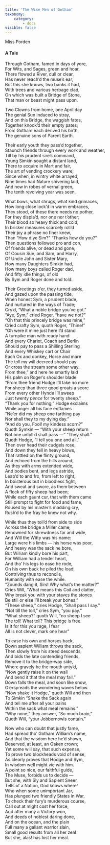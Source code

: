 ```yaml
---
title: 'The Wise Men of Gotham'
taxonomy:
    category:
        - docs
visible: false
---
```


<div class="author">Miss Porden</div>

#### A Tale  
  
Through Gotham, famed in days of yore,  
For Wits, and Sages, green and hoar,  
There flowed a River, dull or clear,  
Has never reach’d the muse’s ear,  
But this she knows, two banks it had,  
With trees and various herbage clad,  
On which was built a Bridge of Stone,  
That man or beast might pass upon.  
  
Two Clowns from home, one April day  
The genial Sun induced to stray,  
And on this Bridge, the waggish fates,  
Together knock’d their empty pates;  
From Gotham each derived his birth,  
The genuine sons of Parent Earth.  
  
Their early youth they pass’d together,  
Staunch friends through every work and weather,  
Till by his prudent sire’s command,  
Young Simkin sought a distant land,  
There to acquire in Mart and fair,  
The art of vending crockery ware;  
Since when, in wintry white arrayed,  
Nine times had Nature shivering laid,  
And now in robes of vernal green,  
The tenth revolving year was seen.  
  
What bows, what shrugs, what kind grimaces,  
How long close lock’d in warm embraces,  
They stood, of these there needs no pother,  
For they displa’d, nor one nor t’other;  
Their blood so heavy thick and cold,  
In brisker measures scarcely roll’d  
Their joy a phrase no finer knew,  
Than “How d’ye Sim?” “Thanks how do you?”  
Then questions followed pro and con,  
Of friends alive, or dead and gone;  
Of Cousin Sue, and Sam, and Harry,  
Of Uncle John and Sister Mary,  
How many Daughters Simkin had,  
How many boys called Roger dad,  
And fifty idle things, of old  
By Sym and Roger done and told.  
  
Their Greetings o’er, they turned aside,  
And gazed upon the passing tide;  
When honest Sym, a prudent blade,  
And nurtured in the ways of Trade;  
Cry’d, “What a noble bridge you’ve got.”  
“Aye, Sym,” cried Roger, “have we not?”  
“Oh that this princely bridge was mine,”  
Cried crafty Sym, quoth Roger, “Thine!”  
“Oh were it mine just here I’d stand  
A turnpike man with ready hand  
And every Chariot, Coach and Berlin  
Should pay to pass a Shilling Sterling  
And every Whiskey cart or Chair  
Each Ox and donkey, Horse and mare  
The toll my will decreed should pay  
Or cross the stream some other way.  
From thee,” and here he smartly laid  
His palm on Roger’s shoulder blade  
“From thee friend Hodge I’ll take no more  
For sheep than three good groats a score  
From every other Hynde I’ll sweep  
Just twenty *pence* for twenty sheep.”  
“Thank you for nothing,” Hodge exclaims  
While anger all his face enflames  
“Ne’er did my sheep one farthing pay  
Nor shall they to my dying day.”  
“And do you, Fool! my kindess scorn?”  
Quoth Symkin — “With your sheep return  
Not one untoll’d shall pass —” “They shall.”  
Quoth Hodge, “I tell you one and all,”  
Then over head their cudgels rose,  
And down they fell in heavy blows,  
That rattled on the flinty ground,  
And echoed from the hills around,  
As they with arms extended wide,  
And bodies bent, and legs astride,  
Leap’d to and fro, from left to right,  
In boisterous but in bloodless fight,  
And sweat and swore, as them between  
A flock of fifty sheep had been;  
While each gaunt cur, that with them came  
Still prompt to fight for food and fame,  
Roused by his master’s madding cry,  
Rush’d to the fray he knew not why.  
  
While thus they toil’d from side to side  
Across the bridge a Miller came,  
Renowned for shrewdness far and wide,  
And Will the Witty was his name:  
Large were his limbs — his horse was poor,  
And heavy was the sack he bore,  
But William kindly bore his part,  
For William had a tender heart,  
And tho’ his legs to ease he rode,  
On his own back he piled the load,  
Contriving thus to reconcile,  
Humanity with ease the while.  
“Zounds dang it, Sirs! Why what’s the matter?”  
Cries Will, “What means this Coil and clatter,  
Why break you with your staves the stones  
Be still or else I’ll break your bones.”  
“These sheep,” cries Hodge, “Shall pass *I* say.”  
“Not till the toll,” cries Sym, “you pay.”  
“What sheep?” quoth Will, “no sheep I see  
The toll! What toll? This bridge is free.  
Is it for this you rage, I fear  
All is not clever, mark one hear”  
  
To ease his own and horses back,  
Down sapient William throws the sack,  
Then slowly from his steed descends,  
And bids the late contending friends,  
Remove it to the bridge-way side,  
Where gravely he the mouth unty’d,  
“Now gently raise it on the wall  
And bend it that the meal may fall.”  
Down falls the meal, and soon like snow,  
O’erspreads the wondering waves below.  
“Now shake it Hodge,” quoth Will and then  
To Simkin “Shake the Sack again  
And tell me after all your pains  
Within the sack what meal remains.”  
“Why none,” they answer, “So much brain,”  
Quoth Will, “your Jobbernowls contain.”  
  
Now who can doubt that justly fame,  
Had spread tho’ Gotham William’s name,  
And that the wisdom here he’d shown,  
Deserved, at least, an Oaken crown;  
Yet some will say, that such expense,  
To prove two blockheads void of sense,  
As clearly proves that Hodge and Sym,  
In wisdom well might vie with him.  
A point so nice, our faithful guide,  
The Muse, forbids us to decide —  
But she, with Sly and Sapient Sneer  
Tells of a Nation, God knows where!  
Who when some unimportant Jar,  
Has plunged two friendly States in War,  
To check their fury’s murderous course,  
Call out at might cost her force,  
And after many a Victory won,  
And deeds of noblest daring done,  
And on the ocean, and the plain  
Full many a gallant warrior slain,  
Small good results from all her zeal  
But she, alas! has lost her meal.